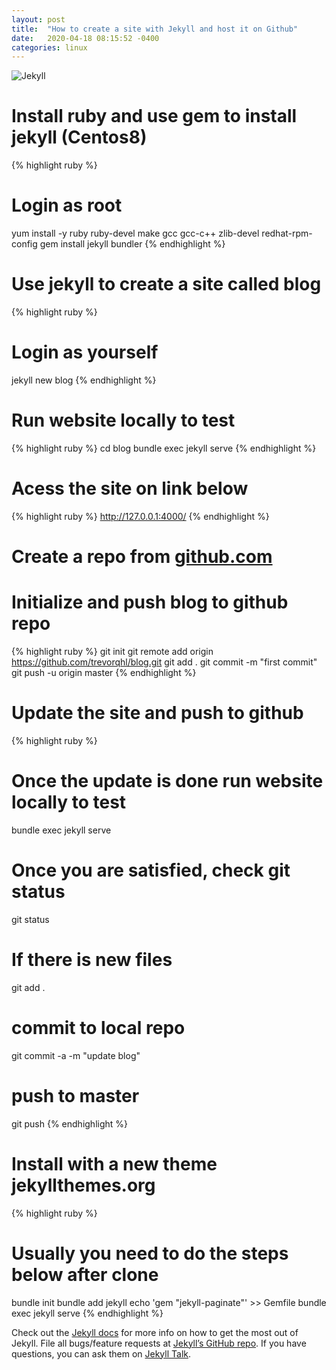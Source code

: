 ```yaml
---
layout: post
title:  "How to create a site with Jekyll and host it on Github"
date:   2020-04-18 08:15:52 -0400
categories: linux
---
```

![Jekyll]({{site.baseurl}}/images/jekyll.png)

# Install ruby and use gem to install jekyll (Centos8)
{% highlight ruby %}
# Login as root
yum install -y ruby ruby-devel make gcc gcc-c++ zlib-devel redhat-rpm-config
gem install jekyll bundler
{% endhighlight %}

# Use jekyll to create a site called blog
{% highlight ruby %}
# Login as yourself
jekyll new blog
{% endhighlight %}


# Run website locally to test
{% highlight ruby %}
cd blog
bundle exec jekyll serve
{% endhighlight %}

# Acess the site on link below
{% highlight ruby %}
http://127.0.0.1:4000/
{% endhighlight %}

# Create a repo from [github.com]

# Initialize and push blog to github repo
{% highlight ruby %}
git init
git remote add origin https://github.com/trevorqhl/blog.git
git add .
git commit -m "first commit"
git push -u origin master
{% endhighlight %}

# Update the site and push to github 
{% highlight ruby %}
# Once the update is done run website locally to test
bundle exec jekyll serve

# Once you are satisfied, check git status
git status

# If there is new files
git add .

# commit to local repo
git commit -a -m "update blog"

# push to master
git push 
{% endhighlight %}

# Install with a new theme jekyllthemes.org
{% highlight ruby %}
# Usually you need to do the steps below after clone
bundle init
bundle add jekyll
echo 'gem "jekyll-paginate"' >>  Gemfile
bundle exec jekyll serve
{% endhighlight %}


Check out the [Jekyll docs][jekyll-docs] for more info on how to get the most out of Jekyll. File all bugs/feature requests at [Jekyll’s GitHub repo][jekyll-gh]. If you have questions, you can ask them on [Jekyll Talk][jekyll-talk].

[jekyll-docs]: https://jekyllrb.com/docs/home
[jekyll-gh]:   https://github.com/jekyll/jekyll
[jekyll-talk]: https://talk.jekyllrb.com/
[github.com]: https://github.com/trevorqhl/blog
